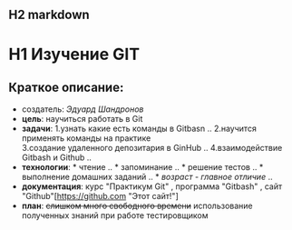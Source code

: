 ## H2 markdown


# H1 Изучение GIT


## Краткое описание:
  -  создатель: *Эдуард Шандронов*
  -  **цель**: научиться работать в Git
  -  **задачи**: 1.узнать какие есть команды в Gitbasn .. 2.научится применять команды на практике <br> 3.создание удаленного депозитария в GinHub .. 4.взаимодействие Gitbash и Github .. 
  -  **технологии**: * чтение .. * запоминание .. * решение тестов .. * выполнение домашних заданий .. * *возраст - главное отличие* ..
  -  **документация**: курс "Практикум Git" , программа "Gitbash" , сайт "Github"[https://github.com "Этот сайт!"]
  -  **план**: ~~слишком много свободного времени~~ использование полученных знаний при работе тестировщиком     
